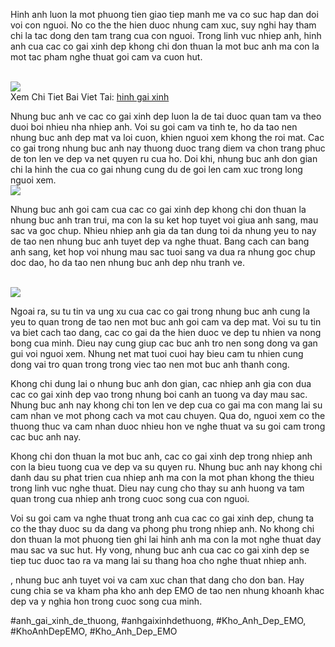 <p>Hinh anh luon la mot phuong tien giao tiep manh me va co suc hap dan doi voi con nguoi. No co the the hien duoc nhung cam xuc, suy nghi hay tham chi la tac dong den tam trang cua con nguoi. Trong linh vuc nhiep anh, hinh anh cua cac co gai xinh dep khong chi don thuan la mot buc anh ma con la mot tac pham nghe thuat goi cam va cuon hut.</p><br><img src="https://khoanhdepemo.com/wp-content/uploads/2024/12/image-928-1024x766.png"></br>
Xem Chi Tiet Bai Viet Tai: <a href="https://khoanhdepemo.com/anh-gai-xinh/">hinh gai xinh</a><p>Nhung buc anh ve cac co gai xinh dep luon la de tai duoc quan tam va theo duoi boi nhieu nha nhiep anh. Voi su goi cam va tinh te, ho da tao nen nhung buc anh dep mat va loi cuon, khien nguoi xem khong the roi mat. Cac co gai trong nhung buc anh nay thuong duoc trang diem va chon trang phuc de ton len ve dep va net quyen ru cua ho. Doi khi, nhung buc anh don gian chi la hinh the cua co gai nhung cung du de goi len cam xuc trong long nguoi xem.<br><img src="https://khoanhdepemo.com/wp-content/uploads/2024/12/image-1011-939x1024.png"></br><p>Nhung buc anh goi cam cua cac co gai xinh dep khong chi don thuan la nhung buc anh tran trui, ma con la su ket hop tuyet voi giua anh sang, mau sac va goc chup. Nhieu nhiep anh gia da tan dung toi da nhung yeu to nay de tao nen nhung buc anh tuyet dep va nghe thuat. Bang cach can bang anh sang, ket hop voi nhung mau sac tuoi sang va dua ra nhung goc chup doc dao, ho da tao nen nhung buc anh dep nhu tranh ve.</p><br><img src="https://khoanhdepemo.com/wp-content/uploads/2024/12/image-961-986x1024.png"></br><p>Ngoai ra, su tu tin va ung xu cua cac co gai trong nhung buc anh cung la yeu to quan trong de tao nen mot buc anh goi cam va dep mat. Voi su tu tin va biet cach tao dang, cac co gai da the hien duoc ve dep tu nhien va nong bong cua minh. Dieu nay cung giup cac buc anh tro nen song dong va gan gui voi nguoi xem. Nhung net mat tuoi cuoi hay bieu cam tu nhien cung dong vai tro quan trong trong viec tao nen mot buc anh thanh cong.<p>Khong chi dung lai o nhung buc anh don gian, cac nhiep anh gia con dua cac co gai xinh dep vao trong nhung boi canh an tuong va day mau sac. Nhung buc anh nay khong chi ton len ve dep cua co gai ma con mang lai su cam nhan ve mot phong cach va mot cau chuyen. Qua do, nguoi xem co the thuong thuc va cam nhan duoc nhieu hon ve nghe thuat va su goi cam trong cac buc anh nay.</p><p>Khong chi don thuan la mot buc anh, cac co gai xinh dep trong nhiep anh con la bieu tuong cua ve dep va su quyen ru. Nhung buc anh nay khong chi danh dau su phat trien cua nhiep anh ma con la mot phan khong the thieu trong linh vuc nghe thuat. Dieu nay cung cho thay su anh huong va tam quan trong cua nhiep anh trong cuoc song cua con nguoi.<p>Voi su goi cam va nghe thuat trong anh cua cac co gai xinh dep, chung ta co the thay duoc su da dang va phong phu trong nhiep anh. No khong chi don thuan la mot phuong tien ghi lai hinh anh ma con la mot nghe thuat day mau sac va suc hut. Hy vong, nhung buc anh cua cac co gai xinh dep se tiep tuc duoc tao ra va mang lai su thang hoa cho nghe thuat nhiep anh.</p><p>, nhung buc anh tuyet voi va cam xuc chan that dang cho don ban. Hay cung chia se va kham pha kho anh dep EMO de tao nen nhung khoanh khac dep va y nghia hon trong cuoc song cua minh.</p>
#anh_gai_xinh_de_thuong, #anhgaixinhdethuong, #Kho_Anh_Dep_EMO, #KhoAnhDepEMO, #Kho_Anh_Dep_EMO
